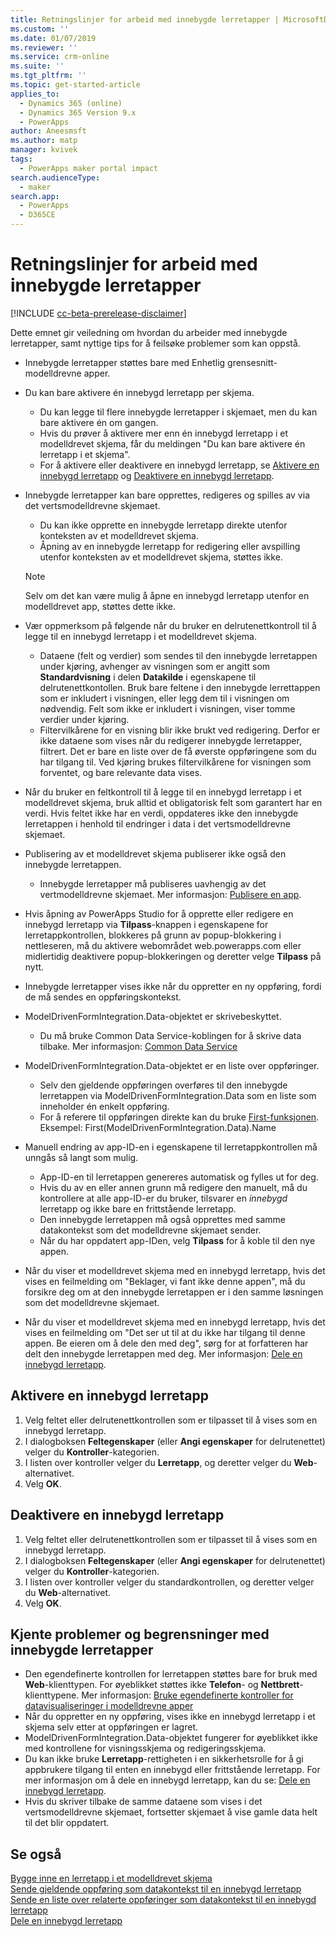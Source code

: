 ```yaml
---
title: Retningslinjer for arbeid med innebygde lerretapper | MicrosoftDocs
ms.custom: ''
ms.date: 01/07/2019
ms.reviewer: ''
ms.service: crm-online
ms.suite: ''
ms.tgt_pltfrm: ''
ms.topic: get-started-article
applies_to:
  - Dynamics 365 (online)
  - Dynamics 365 Version 9.x
  - PowerApps
author: Aneesmsft
ms.author: matp
manager: kvivek
tags:
  - PowerApps maker portal impact
search.audienceType:
  - maker
search.app:
  - PowerApps
  - D365CE
---
```


# <a name="guidelines-on-working-with-embedded-canvas-apps"></a>Retningslinjer for arbeid med innebygde lerretapper
[!INCLUDE [cc-beta-prerelease-disclaimer](../../includes/cc-beta-prerelease-disclaimer.md)]

Dette emnet gir veiledning om hvordan du arbeider med innebygde lerretapper, samt nyttige tips for å feilsøke problemer som kan oppstå.

-   Innebygde lerretapper støttes bare med Enhetlig grensesnitt-modelldrevne apper.
-   Du kan bare aktivere én innebygd lerretapp per skjema. 
     - Du kan legge til flere innebygde lerretapper i skjemaet, men du kan bare aktivere én om gangen.
     - Hvis du prøver å aktivere mer enn én innebygd lerretapp i et modelldrevet skjema, får du meldingen "Du kan bare aktivere én lerretapp i et skjema".
     - For å aktivere eller deaktivere en innebygd lerretapp, se [Aktivere en innebygd lerretapp](#enable-an-embedded-canvas-app) og [Deaktivere en innebygd lerretapp](#disable-an-embedded-canvas-app).
-   Innebygde lerretapper kan bare opprettes, redigeres og spilles av via det vertsmodelldrevne skjemaet.
     - Du kan ikke opprette en innebygde lerretapp direkte utenfor konteksten av et modelldrevet skjema.
     - Åpning av en innebygde lerretapp for redigering eller avspilling utenfor konteksten av et modelldrevet skjema, støttes ikke.

     > [!NOTE]
     > Selv om det kan være mulig å åpne en innebygd lerretapp utenfor en modelldrevet app, støttes dette ikke.

-   Vær oppmerksom på følgende når du bruker en delrutenettkontroll til å legge til en innebygd lerretapp i et modelldrevet skjema.
     - Dataene (felt og verdier) som sendes til den innebygde lerretappen under kjøring, avhenger av visningen som er angitt som **Standardvisning** i delen **Datakilde** i egenskapene til delrutenettkontollen. Bruk bare feltene i den innebygde lerrettappen som er inkludert i visningen, eller legg dem til i visningen om nødvendig. Felt som ikke er inkludert i visningen, viser tomme verdier under kjøring. 
     - Filtervilkårene for en visning blir ikke brukt ved redigering. Derfor er ikke dataene som vises når du redigerer innebygde lerretapper, filtrert. Det er bare en liste over de få øverste oppføringene som du har tilgang til. Ved kjøring brukes filtervilkårene for visningen som forventet, og bare relevante data vises.
-   Når du bruker en feltkontroll til å legge til en innebygd lerretapp i et modelldrevet skjema, bruk alltid et obligatorisk felt som garantert har en verdi. Hvis feltet ikke har en verdi, oppdateres ikke den innebygde lerretappen i henhold til endringer i data i det vertsmodelldrevne skjemaet.
-   Publisering av et modelldrevet skjema publiserer ikke også den innebygde lerretappen.
     - Innebygde lerretapper må publiseres uavhengig av det vertmodelldrevne skjemaet. Mer informasjon: [Publisere en app](../canvas-apps/save-publish-app.md#publish-an-app).
-   Hvis åpning av PowerApps Studio for å opprette eller redigere en innebygd lerretapp via **Tilpass**-knappen i egenskapene for lerretappkontrollen, blokkeres på grunn av popup-blokkering i nettleseren, må du aktivere webområdet web.powerapps.com eller midlertidig deaktivere popup-blokkeringen og deretter velge **Tilpass** på nytt.
-   Innebygde lerretapper vises ikke når du oppretter en ny oppføring, fordi de må sendes en oppføringskontekst.
-   ModelDrivenFormIntegration.Data-objektet er skrivebeskyttet. 
     - Du må bruke Common Data Service-koblingen for å skrive data tilbake. Mer informasjon: [Common Data Service](/connectors/commondataservice/)
-   ModelDrivenFormIntegration.Data-objektet er en liste over oppføringer. 
     - Selv den gjeldende oppføringen overføres til den innebygde lerretappen via ModelDrivenFormIntegration.Data som en liste som inneholder én enkelt oppføring.
     - For å referere til oppføringen direkte kan du bruke [First-funksjonen](../canvas-apps/functions/function-first-last.md). Eksempel: First(ModelDrivenFormIntegration.Data).Name
-   Manuell endring av app-ID-en i egenskapene til lerretappkontrollen må unngås så langt som mulig.
     - App-ID-en til lerretappen genereres automatisk og fylles ut for deg. 
     - Hvis du av en eller annen grunn må redigere den manuelt, må du kontrollere at alle app-ID-er du bruker, tilsvarer en *innebygd* lerretapp og ikke bare en frittstående lerretapp.
     - Den innebygde lerretappen må også opprettes med samme datakontekst som det modelldrevne skjemaet sender.
     - Når du har oppdatert app-IDen, velg **Tilpass** for å koble til den nye appen.
- Når du viser et modelldrevet skjema med en innebygd lerretapp, hvis det vises en feilmelding om "Beklager, vi fant ikke denne appen", må du forsikre deg om at den innebygde lerretappen er i den samme løsningen som det modelldrevne skjemaet.
- Når du viser et modelldrevet skjema med en innebygd lerretapp, hvis det vises en feilmelding om "Det ser ut til at du ikke har tilgang til denne appen. Be eieren om å dele den med deg", sørg for at forfatteren har delt den innebygde lerretappen med deg. Mer informasjon: [Dele en innebygd lerretapp](share-embedded-canvas-app.md).

## <a name="enable-an-embedded-canvas-app"></a>Aktivere en innebygd lerretapp
1. Velg feltet eller delrutenettkontrollen som er tilpasset til å vises som en innebygd lerretapp.
2. I dialogboksen **Feltegenskaper** (eller **Angi egenskaper** for delrutenettet) velger du **Kontroller**-kategorien.
3. I listen over kontroller velger du **Lerretapp**, og deretter velger du **Web**-alternativet.
4. Velg **OK**.

## <a name="disable-an-embedded-canvas-app"></a>Deaktivere en innebygd lerretapp
1. Velg feltet eller delrutenettkontrollen som er tilpasset til å vises som en innebygd lerretapp.
2. I dialogboksen **Feltegenskaper** (eller **Angi egenskaper** for delrutenettet) velger du **Kontroller**-kategorien.
3. I listen over kontroller velger du standardkontrollen, og deretter velger du **Web**-alternativet.
4. Velg **OK**.

## <a name="known-issues-and-limitations-with-embedded-canvas-apps"></a>Kjente problemer og begrensninger med innebygde lerretapper
- Den egendefinerte kontrollen for lerretappen støttes bare for bruk med **Web**-klienttypen. For øyeblikket støttes ikke **Telefon**- og **Nettbrett**-klienttypene. Mer informasjon: [Bruke egendefinerte kontroller for datavisualiseringer i modelldrevne apper](use-custom-controls-data-visualizations.md)
- Når du oppretter en ny oppføring, vises ikke en innebygd lerretapp i et skjema selv etter at oppføringen er lagret. 
-    ModelDrivenFormIntegration.Data-objektet fungerer for øyeblikket ikke med kontrollene for visningsskjema og redigeringsskjema.
- Du kan ikke bruke **Lerretapp**-rettigheten i en sikkerhetsrolle for å gi appbrukere tilgang til enten en innebygd eller frittstående lerretapp. For mer informasjon om å dele en innebygd lerretapp, kan du se: [Dele en innebygd lerretapp](share-embedded-canvas-app.md).
- Hvis du skriver tilbake de samme dataene som vises i det vertsmodelldrevne skjemaet, fortsetter skjemaet å vise gamle data helt til det blir oppdatert. 

## <a name="see-also"></a>Se også
[Bygge inne en lerretapp i et modelldrevet skjema](embed-canvas-app-in-form.md) <br />
[Sende gjeldende oppføring som datakontekst til en innebygd lerretapp](pass-current-embedded-canvas-app.md) <br />
[Sende en liste over relaterte oppføringer som datakontekst til en innebygd lerretapp](pass-related-embedded-canvas-app.md) <br />
[Dele en innebygd lerretapp](share-embedded-canvas-app.md)
